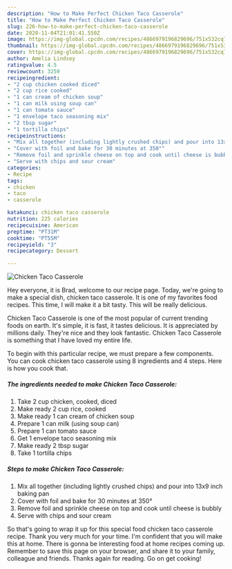 ```yaml
---
description: "How to Make Perfect Chicken Taco Casserole"
title: "How to Make Perfect Chicken Taco Casserole"
slug: 226-how-to-make-perfect-chicken-taco-casserole
date: 2020-11-04T21:01:41.550Z
image: https://img-global.cpcdn.com/recipes/4866979196829696/751x532cq70/chicken-taco-casserole-recipe-main-photo.jpg
thumbnail: https://img-global.cpcdn.com/recipes/4866979196829696/751x532cq70/chicken-taco-casserole-recipe-main-photo.jpg
cover: https://img-global.cpcdn.com/recipes/4866979196829696/751x532cq70/chicken-taco-casserole-recipe-main-photo.jpg
author: Amelia Lindsey
ratingvalue: 4.5
reviewcount: 3259
recipeingredient:
- "2 cup chicken cooked diced"
- "2 cup rice cooked"
- "1 can cream of chicken soup"
- "1 can milk using soup can"
- "1 can tomato sauce"
- "1 envelope taco seasoning mix"
- "2 tbsp sugar"
- "1 tortilla chips"
recipeinstructions:
- "Mix all together (including lightly crushed chips) and pour into 13x9 inch baking pan"
- "Cover with foil and bake for 30 minutes at 350°"
- "Remove foil and sprinkle cheese on top and cook until cheese is bubbly"
- "Serve with chips and sour cream"
categories:
- Recipe
tags:
- chicken
- taco
- casserole

katakunci: chicken taco casserole 
nutrition: 225 calories
recipecuisine: American
preptime: "PT31M"
cooktime: "PT55M"
recipeyield: "3"
recipecategory: Dessert

---
```



![Chicken Taco Casserole](https://img-global.cpcdn.com/recipes/4866979196829696/751x532cq70/chicken-taco-casserole-recipe-main-photo.jpg)

Hey everyone, it is Brad, welcome to our recipe page. Today, we're going to make a special dish, chicken taco casserole. It is one of my favorites food recipes. This time, I will make it a bit tasty. This will be really delicious.



Chicken Taco Casserole is one of the most popular of current trending foods on earth. It's simple, it is fast, it tastes delicious. It is appreciated by millions daily. They're nice and they look fantastic. Chicken Taco Casserole is something that I have loved my entire life.


To begin with this particular recipe, we must prepare a few components. You can cook chicken taco casserole using 8 ingredients and 4 steps. Here is how you cook that.

<!--inarticleads1-->

##### The ingredients needed to make Chicken Taco Casserole:

1. Take 2 cup chicken, cooked, diced
1. Make ready 2 cup rice, cooked
1. Make ready 1 can cream of chicken soup
1. Prepare 1 can milk (using soup can)
1. Prepare 1 can tomato sauce
1. Get 1 envelope taco seasoning mix
1. Make ready 2 tbsp sugar
1. Take 1 tortilla chips




<!--inarticleads2-->

##### Steps to make Chicken Taco Casserole:

1. Mix all together (including lightly crushed chips) and pour into 13x9 inch baking pan
1. Cover with foil and bake for 30 minutes at 350°
1. Remove foil and sprinkle cheese on top and cook until cheese is bubbly
1. Serve with chips and sour cream




So that's going to wrap it up for this special food chicken taco casserole recipe. Thank you very much for your time. I'm confident that you will make this at home. There is gonna be interesting food at home recipes coming up. Remember to save this page on your browser, and share it to your family, colleague and friends. Thanks again for reading. Go on get cooking!
